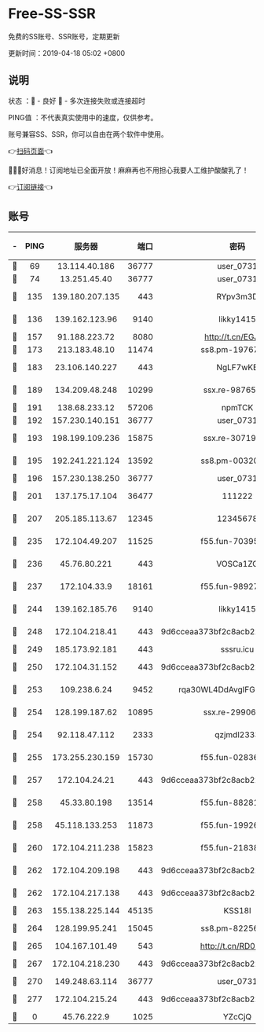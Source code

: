# Free-SS-SSR

免费的SS账号、SSR账号，定期更新

更新时间：2019-04-18 05:02 +0800

## 说明

状态     ：🙂 - 良好 🙁 - 多次连接失败或连接超时

PING值   ：不代表真实使用中的速度，仅供参考。

账号兼容SS、SSR，你可以自由在两个软件中使用。

👉[扫码页面](https://liesauer.github.io/Free-SS-SSR/)👈

🎉🎉🎉好消息！订阅地址已全面开放！麻麻再也不用担心我要人工维护酸酸乳了！

👉[订阅链接](https://www.liesauer.net/yogurt/subscribe?ACCESS_TOKEN=DAYxR3mMaZAsaqUb)👈

## 账号

|-|PING|服务器|端口|密码|加密方式|区域|
|:----:|:----:|:-----:|-----:|:----:|:----:|:----:|
|🙂|69|13.114.40.186|36777|user_0731|chacha20|JP|
|🙂|74|13.251.45.40|36777|user_0731|chacha20|SG|
|🙂|135|139.180.207.135|443|RYpv3m3D|aes-256-cfb|JP|
|🙂|136|139.162.123.96|9140|likky1415|aes-256-cfb|JP|
|🙂|157|91.188.223.72|8080|http://t.cn/EGJIyrl|rc4-md5|RU|
|🙂|173|213.183.48.10|11474|ss8.pm-19767965|rc4-md5|RU|
|🙂|183|23.106.140.227|443|NgLF7wKB|aes-256-cfb|US|
|🙂|189|134.209.48.248|10299|ssx.re-98765890|aes-256-cfb|US|
|🙂|191|138.68.233.12|57206|npmTCK|rc4-md5|US|
|🙂|192|157.230.140.151|36777|user_0731|chacha20|US|
|🙂|193|198.199.109.236|15875|ssx.re-30719471|aes-256-cfb|US|
|🙂|195|192.241.221.124|13592|ss8.pm-00320498|aes-256-cfb|US|
|🙂|196|157.230.138.250|36777|user_0731|chacha20|US|
|🙂|201|137.175.17.104|36477|111222|aes-256-cfb|US|
|🙂|207|205.185.113.67|12345|12345678|aes-256-cfb|US|
|🙂|235|172.104.49.207|11525|f55.fun-70395503|aes-256-cfb|SG|
|🙂|236|45.76.80.221|443|VOSCa1ZG|aes-256-cfb|DE|
|🙂|237|172.104.33.9|18161|f55.fun-98927194|aes-256-cfb|SG|
|🙂|244|139.162.185.76|9140|likky1415|aes-256-cfb|DE|
|🙂|248|172.104.218.41|443|9d6cceaa373bf2c8acb22e60b6a58be6|aes-256-cfb|US|
|🙂|249|185.173.92.181|443|sssru.icu|rc4-md5|RU|
|🙂|250|172.104.31.152|443|9d6cceaa373bf2c8acb22e60b6a58be6|aes-256-cfb|US|
|🙂|253|109.238.6.24|9452|rqa30WL4DdAvgIFG6Fs3znzTa|aes-256-cfb|FR|
|🙂|254|128.199.187.62|10895|ssx.re-29906506|aes-256-cfb|SG|
|🙂|254|92.118.47.112|2333|qzjmdl2333|aes-256-cfb|US|
|🙂|255|173.255.230.159|15730|f55.fun-02836534|aes-256-cfb|US|
|🙂|257|172.104.24.21|443|9d6cceaa373bf2c8acb22e60b6a58be6|aes-256-cfb|US|
|🙂|258|45.33.80.198|13514|f55.fun-88281317|aes-256-cfb|US|
|🙂|258|45.118.133.253|11873|f55.fun-19926272|aes-256-cfb|SG|
|🙂|260|172.104.211.238|15823|f55.fun-21838256|aes-256-cfb|US|
|🙂|262|172.104.209.198|443|9d6cceaa373bf2c8acb22e60b6a58be6|aes-256-cfb|US|
|🙂|262|172.104.217.138|443|9d6cceaa373bf2c8acb22e60b6a58be6|aes-256-cfb|US|
|🙂|263|155.138.225.144|45135|KSS18l|rc4-md5|US|
|🙂|264|128.199.95.241|15045|ss8.pm-82256023|aes-256-cfb|SG|
|🙂|265|104.167.101.49|543|http://t.cn/RD0D7sx|rc4-md5|CA|
|🙂|267|172.104.218.230|443|9d6cceaa373bf2c8acb22e60b6a58be6|aes-256-cfb|US|
|🙂|270|149.248.63.114|36777|user_0731|chacha20|CA|
|🙂|277|172.104.215.24|443|9d6cceaa373bf2c8acb22e60b6a58be6|aes-256-cfb|US|
|🙁|0|45.76.222.9|1025|YZcCjQ|rc4-md5|JP|

